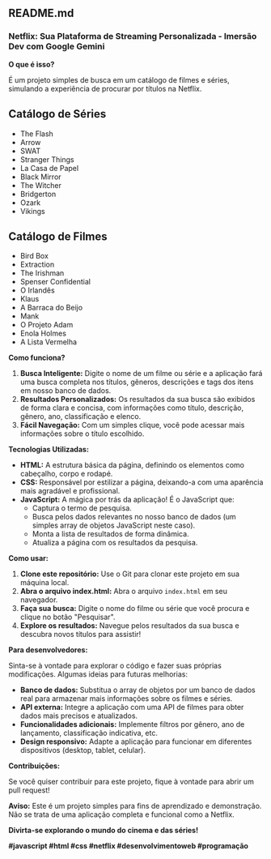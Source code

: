 ## **README.md**

### **Netflix: Sua Plataforma de Streaming Personalizada - Imersão Dev com Google Gemini** 

**O que é isso?**

É um projeto simples de busca em um catálogo de filmes e séries, simulando a experiência de procurar por títulos na Netflix. 

## Catálogo de Séries

* The Flash
* Arrow
* SWAT
* Stranger Things
* La Casa de Papel
* Black Mirror
* The Witcher
* Bridgerton
* Ozark
* Vikings

## Catálogo de Filmes

* Bird Box
* Extraction
* The Irishman
* Spenser Confidential
* O Irlandês
* Klaus
* A Barraca do Beijo
* Mank
* O Projeto Adam
* Enola Holmes
* A Lista Vermelha

**Como funciona?**

1. **Busca Inteligente:** Digite o nome de um filme ou série e a aplicação fará uma busca completa nos títulos, gêneros, descrições e tags dos itens em nosso banco de dados.
2. **Resultados Personalizados:** Os resultados da sua busca são exibidos de forma clara e concisa, com informações como título, descrição, gênero, ano, classificação e elenco.
3. **Fácil Navegação:** Com um simples clique, você pode acessar mais informações sobre o título escolhido.

**Tecnologias Utilizadas:**

* **HTML:** A estrutura básica da página, definindo os elementos como cabeçalho, corpo e rodapé.
* **CSS:** Responsável por estilizar a página, deixando-a com uma aparência mais agradável e profissional.
* **JavaScript:** A mágica por trás da aplicação! É o JavaScript que:
    * Captura o termo de pesquisa.
    * Busca pelos dados relevantes no nosso banco de dados (um simples array de objetos JavaScript neste caso).
    * Monta a lista de resultados de forma dinâmica.
    * Atualiza a página com os resultados da pesquisa.

**Como usar:**

1. **Clone este repositório:** Use o Git para clonar este projeto em sua máquina local.
2. **Abra o arquivo index.html:** Abra o arquivo `index.html` em seu navegador.
3. **Faça sua busca:** Digite o nome do filme ou série que você procura e clique no botão "Pesquisar".
4. **Explore os resultados:** Navegue pelos resultados da sua busca e descubra novos títulos para assistir!

**Para desenvolvedores:**

Sinta-se à vontade para explorar o código e fazer suas próprias modificações. Algumas ideias para futuras melhorias:

* **Banco de dados:** Substitua o array de objetos por um banco de dados real para armazenar mais informações sobre os filmes e séries.
* **API externa:** Integre a aplicação com uma API de filmes para obter dados mais precisos e atualizados.
* **Funcionalidades adicionais:** Implemente filtros por gênero, ano de lançamento, classificação indicativa, etc.
* **Design responsivo:** Adapte a aplicação para funcionar em diferentes dispositivos (desktop, tablet, celular).

**Contribuições:**

Se você quiser contribuir para este projeto, fique à vontade para abrir um pull request!

**Aviso:** Este é um projeto simples para fins de aprendizado e demonstração. Não se trata de uma aplicação completa e funcional como a Netflix.

**Divirta-se explorando o mundo do cinema e das séries!** 
 
**#javascript #html #css #netflix #desenvolvimentoweb #programação**